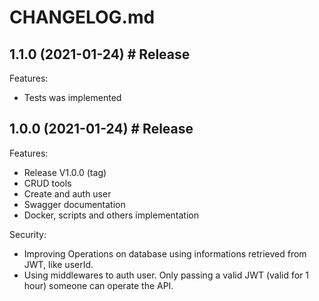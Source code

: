 # CHANGELOG.md

## 1.1.0 (2021-01-24) # Release

Features:

- Tests was implemented


## 1.0.0 (2021-01-24) # Release

Features:

- Release V1.0.0 (tag)
- CRUD tools
- Create and auth user
- Swagger documentation
- Docker, scripts and others implementation

Security:

- Improving Operations on database using informations retrieved from JWT, like userId.
- Using middlewares to auth user. Only passing a valid JWT (valid for 1 hour) someone can operate the API.